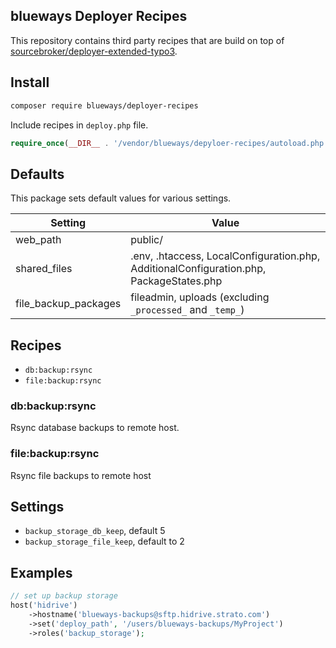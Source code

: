 ## blueways Deployer Recipes

This repository contains third party recipes that are build on top of [sourcebroker/deployer-extended-typo3](https://github.com/sourcebroker/deployer-extended-typo3).

## Install

~~~sh
composer require blueways/deployer-recipes
~~~

Include recipes in `deploy.php` file.

```php
require_once(__DIR__ . '/vendor/blueways/depyloer-recipes/autoload.php');
```

## Defaults

This package sets default values for various settings.

|Setting|Value
|-------|-----
|web_path|public/|
|shared_files|.env, .htaccess, LocalConfiguration.php, AdditionalConfiguration.php, PackageStates.php|
|file_backup_packages|fileadmin, uploads (excluding `_processed_` and `_temp_`)



## Recipes

* `db:backup:rsync`
* `file:backup:rsync`

### db:backup:rsync

Rsync database backups to remote host.

### file:backup:rsync

Rsync file backups to remote host

## Settings

* `backup_storage_db_keep`, default 5
* `backup_storage_file_keep`, default to 2

## Examples

```php
// set up backup storage
host('hidrive')
    ->hostname('blueways-backups@sftp.hidrive.strato.com')
    ->set('deploy_path', '/users/blueways-backups/MyProject')
    ->roles('backup_storage');
```
